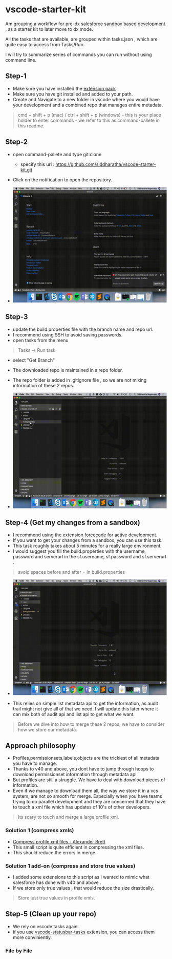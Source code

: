 # vscode-starter-kit
Am grouping a workflow for pre-dx salesforce sandbox based development , as a starter kit to later move to dx mode.

All the tasks that are available, are grouped within tasks.json , which are quite easy to access from Tasks/Run.

I will try to summarize series of commands you can run without using command line.
## Step-1
- Make sure you have installed the [extension pack](https://marketplace.visualstudio.com/items?itemName=siddharatha.schneider-salesforce-developer-extension-pack)
- Make sure you have git installed and added to your path.
- Create and Navigate to a new folder in vscode where you would have your development and a combined repo that manages entire metadata.
> cmd + shift + p (mac) / ctrl + shift + p (windows) - this is your place holder to enter commands - we refer to this as command-pallete in this readme.

## Step-2 
- open command-pallete and type git:clone
    - specify this url : https://github.com/siddharatha/vscode-starter-kit.git
- Click on the notification to open the repository.

- ![Clone](https://raw.githubusercontent.com/siddharatha/vscode-starter-kit-screenshots/master/step1-clone-vscode-starter-kit.gif)

## Step-3
- update the build.properties file with the branch name and repo url.
- I recommend using SSH to avoid saving passwords.
- open tasks from the menu
> Tasks -> Run task
- select "Get Branch"
- The downloaded repo is maintained in a repo folder. 
- The repo folder is added in .gitignore file , so we are not mixing information of these 2 repos.

- ![Get Branch](https://raw.githubusercontent.com/siddharatha/vscode-starter-kit-screenshots/master/stpe2-clone-branch-you-working-on.gif)

## Step-4 (Get my changes from a sandbox)
- I recommend using the extension [forcecode](https://marketplace.visualstudio.com/items?itemName=JohnAaronNelson.ForceCode) for active development.
- If you want to get your changes from a sandbox, you can use this task. 
- This task roughly takes about 5 minutes for a really large environment. 
- I would suggest you fill the build.properties with the username, password and serverurl in the sf.username, sf.password and sf.serverurl .
> avoid spaces  before and after = in build.properties
- ![get my changes](https://raw.githubusercontent.com/siddharatha/vscode-starter-kit-screenshots/master/stpe3-get-my-changes.gif)

- This relies on simple list metadata api to get the information, as audit trail might not give all of that we need. I will update this later where it can mix both of audit api and list api to get what we want.

> Before we dive into how to merge these 2 repos, we have to consider how we store our metadata.

## Approach philosophy
- Profiles,permissionsets,labels,objects are the trickiest of all metadata you have to manage.
- Thanks to v40 and above, you dont have to jump through hoops to download permissionset information through metadata api.
- But profiles are still a struggle. We have to deal with download pieces of information.
- Even if we manage to download them all, the way we store it in a vcs system, are not so smooth for merge. Especially when you have teams trying to do parallel development and they are concerned that they have to touch a xml file which has updates of 10's of other developers.
> Its scary to touch and merge a large profile xml.

### Solution 1 (compress xmls)
- [Compress profile xml files - Alexander Brett](http://alexander-brett.co.uk/2015/01/15/Compress-your-SFDC-profiles.html)
- This small script is quite efficient in compressing the xml files.
- This should reduce the errors in merge.

### Solution 1 add-on (compress and store true values)
- I added some extensions to this script as I wanted to mimic what salesforce has done with v40 and above .
- If we store only true values , that would reduce the size drastically.
> Store just true values in profile xmls.

## Step-5 (Clean up your repo)

- We rely on vscode tasks again.
- if you use [vscode-statusbar-tasks](https://marketplace.visualstudio.com/items?itemName=GuardRex.status-bar-tasks) extension, you can access them more conviniently.

### File by File
